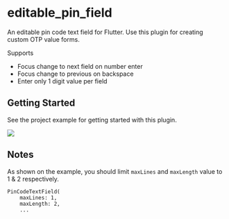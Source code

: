 # editable_pin_field

An editable pin code text field for Flutter. Use this plugin for creating custom OTP value forms.

Supports
- Focus change to next field on number enter
- Focus change to previous on backspace
- Enter only 1 digit value per field

## Getting Started

See the project example for getting started with this plugin.

![](https://github.com/psovit/editable_pin_field/blob/master/demo.gif)


## Notes

As shown on the example, you should limit `maxLines` and `maxLength` value to 1 & 2 respectively.

```
PinCodeTextField(
	maxLines: 1,
	maxLength: 2,
	...
```